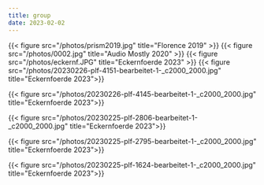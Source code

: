 ```yaml
---
title: group
date: 2023-02-02
---
```


{{< figure src="/photos/prism2019.jpg" title="Florence 2019" >}}
{{< figure src="/photos/0002.jpg" title="Audio Mostly 2020" >}}
{{< figure src="/photos/eckernf.JPG" title="Eckernfoerde 2023" >}}
{{< figure src="/photos/20230226-plf-4151-bearbeitet-1-_c2000_2000.jpg" title="Eckernfoerde 2023">}}

{{< figure src="/photos/20230226-plf-4145-bearbeitet-1-_c2000_2000.jpg" title="Eckernfoerde 2023">}}


{{< figure src="/photos/20230225-plf-2806-bearbeitet-1-_c2000_2000.jpg" title="Eckernfoerde 2023">}}


{{< figure src="/photos/20230225-plf-2795-bearbeitet-1-_c2000_2000.jpg" title="Eckernfoerde 2023">}}


{{< figure src="/photos/20230225-plf-1624-bearbeitet-1-_c2000_2000.jpg" title="Eckernfoerde 2023">}}
